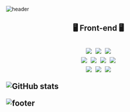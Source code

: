 ![header](https://capsule-render.vercel.app/api?type=egg&color=F7E07F&text=Welcome%20harim's%20Github&height=300&width=200&section=header&fontColor=FFA500)

<h2 align="center">🖥️ Front-end 🖥️<h2>
<p align="center">
  <img src="https://img.shields.io/badge/HTML5-E34F26?style=for-the-badge&logo=html5&logoColor=white"/></a>&nbsp 
  <img src="https://img.shields.io/badge/CSS3-1572B6?style=for-the-badge&logo=css3&logoColor=white"/></a>&nbsp 
  <img src="https://img.shields.io/badge/JavaScript-F7DF1E?style=for-the-badge&logo=JavaScript&logoColor=white"/></a>
  <br>
  <img src="https://img.shields.io/badge/React-20232A?style=for-the-badge&logo=react&logoColor=61DAFB"/></a>&nbsp 
  <img src="https://img.shields.io/badge/TypeScript-007ACC?style=for-the-badge&logo=typescript&logoColor=white"/></a>&nbsp 
  <img src="https://img.shields.io/badge/Next.js-000?logo=nextdotjs&logoColor=fff&style=for-the-badge"/></a>&nbsp 
  <img src="https://img.shields.io/badge/styled--components-DB7093?style=for-the-badge&logo=styled-components&logoColor=white"/></a>
  <br>
  <img src="https://img.shields.io/badge/Redux-593D88?style=for-the-badge&logo=redux&logoColor=white"/></a>&nbsp 
  <img src="https://img.shields.io/badge/Recoil-3578E5?style=for-the-badge&logo=recoil&logoColor=white"/></a>&nbsp 
  <img src="https://img.shields.io/badge/Axios-5A29E4?style=for-the-badge&logo=axios&logoColor=white"/></a>
</p>

![GitHub stats](https://github-readme-stats.vercel.app/api?username=chr0405&show_icons=true&theme=radical)

![footer](https://capsule-render.vercel.app/api?type=egg&color=F7E07F&height=300&width=200&section=footer&fontColor=FFA500)
